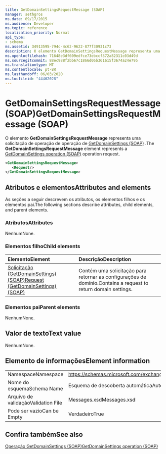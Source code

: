 ```yaml
---
title: GetDomainSettingsRequestMessage (SOAP)
manager: sethgros
ms.date: 09/17/2015
ms.audience: Developer
ms.topic: reference
localization_priority: Normal
api_type:
- schema
ms.assetid: 34913595-794c-4c62-9622-877f30931c73
description: O elemento GetDomainSettingsRequestMessage representa uma solicitação de operação de operação de GetDomainSettings (SOAP).
ms.openlocfilehash: 71648e3df609edfce73ebccf372a82311c03d49d
ms.sourcegitcommit: 88ec988f2bb67c1866d06b361615f3674a24e795
ms.translationtype: MT
ms.contentlocale: pt-BR
ms.lasthandoff: 06/03/2020
ms.locfileid: "44462028"
---
```

# <a name="getdomainsettingsrequestmessage-soap"></a><span data-ttu-id="adce4-103">GetDomainSettingsRequestMessage (SOAP)</span><span class="sxs-lookup"><span data-stu-id="adce4-103">GetDomainSettingsRequestMessage (SOAP)</span></span>

<span data-ttu-id="adce4-104">O elemento **GetDomainSettingsRequestMessage** representa uma solicitação de operação de operação de [GetDomainSettings (SOAP)](getdomainsettings-operation-soap.md) .</span><span class="sxs-lookup"><span data-stu-id="adce4-104">The **GetDomainSettingsRequestMessage** element represents a [GetDomainSettings operation (SOAP)](getdomainsettings-operation-soap.md) operation request.</span></span> 
  
```XML
<GetDomainSettingsRequestMessage>
   <Request/>
</GetDomainSettingsRequestMessage>
```

## <a name="attributes-and-elements"></a><span data-ttu-id="adce4-105">Atributos e elementos</span><span class="sxs-lookup"><span data-stu-id="adce4-105">Attributes and elements</span></span>

<span data-ttu-id="adce4-106">As seções a seguir descrevem os atributos, os elementos filhos e os elementos pai.</span><span class="sxs-lookup"><span data-stu-id="adce4-106">The following sections describe attributes, child elements, and parent elements.</span></span>
  
### <a name="attributes"></a><span data-ttu-id="adce4-107">Atributos</span><span class="sxs-lookup"><span data-stu-id="adce4-107">Attributes</span></span>

<span data-ttu-id="adce4-108">Nenhum</span><span class="sxs-lookup"><span data-stu-id="adce4-108">None.</span></span>
  
### <a name="child-elements"></a><span data-ttu-id="adce4-109">Elementos filho</span><span class="sxs-lookup"><span data-stu-id="adce4-109">Child elements</span></span>

|<span data-ttu-id="adce4-110">**Elemento**</span><span class="sxs-lookup"><span data-stu-id="adce4-110">**Element**</span></span>|<span data-ttu-id="adce4-111">**Descrição**</span><span class="sxs-lookup"><span data-stu-id="adce4-111">**Description**</span></span>|
|:-----|:-----|
|[<span data-ttu-id="adce4-112">Solicitação (GetDomainSettings) (SOAP)</span><span class="sxs-lookup"><span data-stu-id="adce4-112">Request (GetDomainSettings) (SOAP)</span></span>](request-getdomainsettingssoap.md) <br/> |<span data-ttu-id="adce4-113">Contém uma solicitação para retornar as configurações de domínio.</span><span class="sxs-lookup"><span data-stu-id="adce4-113">Contains a request to return domain settings.</span></span>  <br/> |
   
### <a name="parent-elements"></a><span data-ttu-id="adce4-114">Elementos pai</span><span class="sxs-lookup"><span data-stu-id="adce4-114">Parent elements</span></span>

<span data-ttu-id="adce4-115">Nenhum</span><span class="sxs-lookup"><span data-stu-id="adce4-115">None.</span></span>
  
## <a name="text-value"></a><span data-ttu-id="adce4-116">Valor de texto</span><span class="sxs-lookup"><span data-stu-id="adce4-116">Text value</span></span>

<span data-ttu-id="adce4-117">Nenhum</span><span class="sxs-lookup"><span data-stu-id="adce4-117">None.</span></span>
  
## <a name="element-information"></a><span data-ttu-id="adce4-118">Elemento de informações</span><span class="sxs-lookup"><span data-stu-id="adce4-118">Element information</span></span>

|||
|:-----|:-----|
|<span data-ttu-id="adce4-119">Namespace</span><span class="sxs-lookup"><span data-stu-id="adce4-119">Namespace</span></span>  <br/> |https://schemas.microsoft.com/exchange/2010/Autodiscover  <br/> |
|<span data-ttu-id="adce4-120">Nome do esquema</span><span class="sxs-lookup"><span data-stu-id="adce4-120">Schema Name</span></span>  <br/> |<span data-ttu-id="adce4-121">Esquema de descoberta automática</span><span class="sxs-lookup"><span data-stu-id="adce4-121">Autodiscover schema</span></span>  <br/> |
|<span data-ttu-id="adce4-122">Arquivo de validação</span><span class="sxs-lookup"><span data-stu-id="adce4-122">Validation File</span></span>  <br/> |<span data-ttu-id="adce4-123">Messages.xsd</span><span class="sxs-lookup"><span data-stu-id="adce4-123">Messages.xsd</span></span>  <br/> |
|<span data-ttu-id="adce4-124">Pode ser vazio</span><span class="sxs-lookup"><span data-stu-id="adce4-124">Can be Empty</span></span>  <br/> |<span data-ttu-id="adce4-125">Verdadeiro</span><span class="sxs-lookup"><span data-stu-id="adce4-125">True</span></span>  <br/> |
   
## <a name="see-also"></a><span data-ttu-id="adce4-126">Confira também</span><span class="sxs-lookup"><span data-stu-id="adce4-126">See also</span></span>



[<span data-ttu-id="adce4-127">Operação GetDomainSettings (SOAP)</span><span class="sxs-lookup"><span data-stu-id="adce4-127">GetDomainSettings operation (SOAP)</span></span>](getdomainsettings-operation-soap.md)

